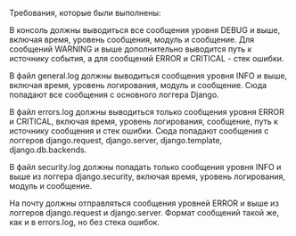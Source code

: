 Требования, которые были выполнены:

В консоль должны выводиться все сообщения уровня DEBUG и выше, включая время, уровень сообщения, модуль и сообщение. Для сообщений WARNING и выше дополнительно выводится путь к источнику события, а для сообщений ERROR и CRITICAL - стек ошибки.

В файл general.log должны выводиться сообщения уровня INFO и выше, включая время, уровень логирования, модуль и сообщение. Сюда попадают все сообщения с основного логгера Django.

В файл errors.log должны выводиться только сообщения уровня ERROR и CRITICAL, включая время, уровень логирования, сообщение, путь к источнику сообщения и стек ошибки. Сюда попадают сообщения с логгеров django.request, django.server, django.template, django.db.backends.

В файл security.log должны попадать только сообщения уровня INFO и выше из логгера django.security, включая время, уровень логирования, модуль и сообщение.

На почту должны отправляться сообщения уровней ERROR и выше из логгеров django.request и django.server. Формат сообщений такой же, как и в errors.log, но без стека ошибок.
